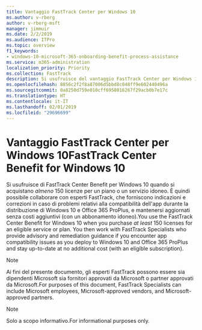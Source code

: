 ```yaml
---
title: Vantaggio FastTrack Center per Windows 10
ms.author: v-rberg
author: v-rberg-msft
manager: jimmuir
ms.date: 2/2/2019
ms.audience: ITPro
ms.topic: overview
f1_keywords:
- windows-10-microsoft-365-onboarding-benefit-process-assistance
ms.service: m365-administration
localization_priority: Priority
ms.collection: FastTrack
description: Si usufruisce del vantaggio FastTrack Center per Windows 10 quando si acquistano * almeno* 150 licenze per un servizio o piano idoneo.
ms.openlocfilehash: 8856c2f2f8a87006d5bbd8c048ff9e602440496a
ms.sourcegitcommit: 0a8250d759e010cff6958016267f29acb0b7e17c
ms.translationtype: HT
ms.contentlocale: it-IT
ms.lasthandoff: 02/01/2019
ms.locfileid: "29696699"
---
```

# <a name="fasttrack-center-benefit-for-windows-10"></a><span data-ttu-id="494c9-103">Vantaggio FastTrack Center per Windows 10</span><span class="sxs-lookup"><span data-stu-id="494c9-103">FastTrack Center Benefit for Windows 10</span></span>

<span data-ttu-id="494c9-p101">Si usufruisce di FastTrack Center Benefit per Windows 10 quando si acquistano *almeno* 150 licenze per un piano o un servizio idoneo. È quindi possibile collaborare con esperti FastTrack, che forniscono indicazioni e correzioni in caso di problemi relativi alla compatibilità dell'app durante la distribuzione di Windows 10 e Office 365 ProPlus, e mantenersi aggiornati senza costi aggiuntivi (con un abbonamento idoneo).</span><span class="sxs-lookup"><span data-stu-id="494c9-p101">You use the FastTrack Center Benefit for Windows 10 when you purchase  *at least*  150 licenses for an eligible service or plan. You then work with FastTrack Specialists who provide advisory and remediation guidance if you encounter app compatibility issues as you deploy to Windows 10 and Office 365 ProPlus and stay up-to-date at no additional cost (with an eligible subscription).</span></span> 
  
> [!NOTE]
> <span data-ttu-id="494c9-106">Ai fini del presente documento, gli esperti FastTrack possono essere sia dipendenti Microsoft sia fornitori approvati da Microsoft o partner approvati da Microsoft.</span><span class="sxs-lookup"><span data-stu-id="494c9-106">For purposes of this document, FastTrack Specialists can include Microsoft employees, Microsoft-approved vendors, and Microsoft-approved partners.</span></span> 
    
> [!NOTE]
> <span data-ttu-id="494c9-107">Solo a scopo informativo.</span><span class="sxs-lookup"><span data-stu-id="494c9-107">For informational purposes only.</span></span> 
  

  

 